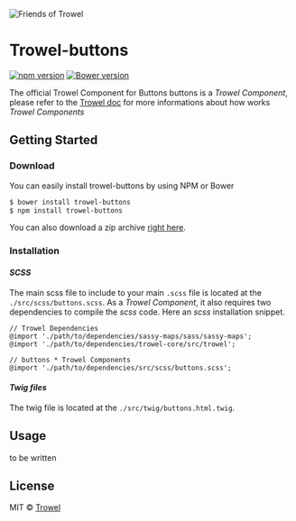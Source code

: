 ![Friends of Trowel](https://raw.githubusercontent.com/Trowel/Trowel/master/media/dist/banners/friendsoftrowel-black-on-transparent.png)

# Trowel-buttons
[![npm version](https://badge.fury.io/js/trowel-buttons.svg)](https://badge.fury.io/js/trowel)
[![Bower version](https://badge.fury.io/bo/trowel-buttons.svg)](https://badge.fury.io/bo/trowel-buttons)

The official Trowel Component for Buttons
buttons is a *Trowel Component*, please refer to the [Trowel doc](http://trowel.github.io/) for more informations about how works *Trowel Components*

## Getting Started
### Download
You can easily install trowel-buttons by using NPM or Bower

```bash
$ bower install trowel-buttons
$ npm install trowel-buttons
```

You can also download a zip archive [right here](https://github.com/FriendsOfTrowel/buttons/archive/master.zip).

### Installation
#### *SCSS*
The main scss file to include to your main `.scss` file is located at the `./src/scss/buttons.scss`. As a *Trowel Component*, it also requires two dependencies to compile the *scss* code. Here an *scss* installation snippet.

```
// Trowel Dependencies
@import './path/to/dependencies/sassy-maps/sass/sassy-maps';
@import './path/to/dependencies/trowel-core/src/trowel';

// buttons * Trowel Components
@import './path/to/dependencies/src/scss/buttons.scss';
```



#### *Twig files*
The twig file is located at the `./src/twig/buttons.html.twig`.

## Usage
to be written

## License
MIT © [Trowel](trowel.github.io)
